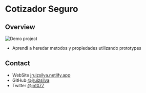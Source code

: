 # Cotizador Seguro

## Overview

![Demo project](https://i.ibb.co/3T45TQW/Cotizador-Seguro.png)

- Aprendi a heredar metodos y propiedades utilizando prototypes

## Contact

- WebSite [jruizsilva.netlify.app](https://jruizsilva.netlify.app)
- GitHub [@jruizsilva](https://github.com/jruizsilva)
- Twitter [@jnt077](https://twitter.com/jnt077)
